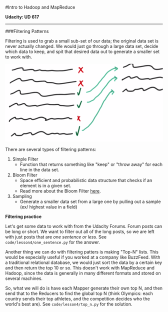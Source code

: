 #Intro to Hadoop and MapReduce

**Udacity: UD 617**

---

###Filtering Patterns

Filtering is used to grab a small sub-set of our data; the original data set is never actually changed. We would just go through a large data set, decide which data to keep, and spit that desired data out to generate a smaller set to work with.

![filter](../img/filtering.png)

There are several types of filtering patterns:

1. Simple Filter
    * Function that returns something like "keep" or "throw away" for each line in the data set.
2. Bloom Filter
    * Space efficient and probabilistic data structure that checks if an element is in a given set.
    * Read more about the Bloom Filter [here](http://en.wikipedia.org/wiki/Bloom_filter).
3. Sampling
    * Generate a smaller data set from a large one by pulling out a sample (ex/ highest value in a field)
    
**Filtering practice**

Let's get some data to work with from the Udacity Forums. Forum posts can be long or short. We want to filter out all of the long posts, so we are left with just posts that are *one sentence or less*. See `code/lesson4/one_sentence.py` for the answer.

Another thing we can do with filtering patters is making "Top-N" lists. This would be especially useful if you worked at a company like BuzzFeed. With a traditional relational database, we would just sort the data by a certain key and then return the top 10 or so. This doesn't work with MapReduce and Hadoop, since the data is generally in many different formats and stored on several machines.

So, what we will do is have each Mapper generate their own top N, and then send that to the Reducers to find the global top N (think Olympics: each country sends their top athletes, and the competition decides who the world's best are). See `code/lesson4/top_n.py` for the solution.

